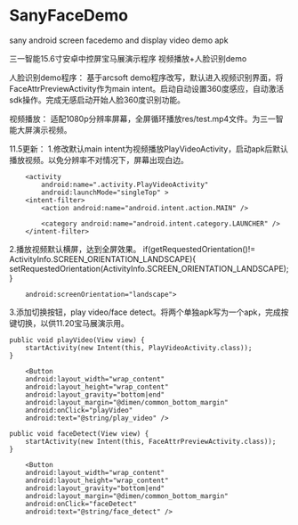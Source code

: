 # SanyFaceDemo
sany android screen facedemo and display video demo apk

三一智能15.6寸安卓中控屏宝马展演示程序
视频播放+人脸识别demo

人脸识别demo程序：
基于arcsoft demo程序改写，默认进入视频识别界面，将FaceAttrPreviewActivity作为main intent。启动自动设置360度感应，自动激活sdk操作。完成无感启动开始人脸360度识别功能。


视频播放：
适配1080p分辨率屏幕，全屏循环播放res/test.mp4文件。为三一智能大屏演示视频。

11.5更新：
1.修改默认main intent为视频播放PlayVideoActivity，启动apk后默认播放视频。以免分辨率不对情况下，屏幕出现白边。
        
        <activity
            android:name=".activity.PlayVideoActivity"
            android:launchMode="singleTop" >
        <intent-filter>
            <action android:name="android.intent.action.MAIN" />

            <category android:name="android.intent.category.LAUNCHER" />
        </intent-filter>

2.播放视频默认横屏，达到全屏效果。
        if(getRequestedOrientation()!= ActivityInfo.SCREEN_ORIENTATION_LANDSCAPE){
            setRequestedOrientation(ActivityInfo.SCREEN_ORIENTATION_LANDSCAPE);
        }
 
        android:screenOrientation="landscape">
        
3.添加切换按钮，play video/face detect。将两个单独apk写为一个apk，完成按键切换，以供11.20宝马展演示用。
    
    public void playVideo(View view) {
        startActivity(new Intent(this, PlayVideoActivity.class));
    }
    
        <Button
        android:layout_width="wrap_content"
        android:layout_height="wrap_content"
        android:layout_gravity="bottom|end"
        android:layout_margin="@dimen/common_bottom_margin"
        android:onClick="playVideo"
        android:text="@string/play_video" />
    
    public void faceDetect(View view) {
        startActivity(new Intent(this, FaceAttrPreviewActivity.class));
    }
    
        <Button
        android:layout_width="wrap_content"
        android:layout_height="wrap_content"
        android:layout_gravity="bottom|end"
        android:layout_margin="@dimen/common_bottom_margin"
        android:onClick="faceDetect"
        android:text="@string/face_detect" />



